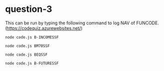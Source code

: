 # question-3

This can be run by typing the following command to log NAV of FUNCODE. (https://codequiz.azurewebsites.net/)
```
node code.js B-INCOMESSF

node code.js BM70SSF

node code.js BEQSSF

node code.js B-FUTURESSF
```

